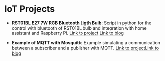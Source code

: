 # IoT Projects

* **RST01BL E27 7W RGB Bluetooth Ligth Bulb**: Script in python for the control with bluetooth of RST01BL bulb and integration with home assistant and Raspberry Pi. [Link to project](https://github.com/frandorado/iot-projects/tree/master/rst01bl-bluetooth-ligth-bulb) [Link to blog](https://frandorado.github.io/iot/2018/09/30/control-bluetooth-ligth-bulb.html)

* **Example of MQTT with Mosquitto** Example simulating a communication between a subscriber and a publisher with MQTT. [Link to project](https://github.com/frandorado/iot-projects/tree/master/mosquitto-example)[Link to blog](https://frandorado.github.io/iot/2018/10/19/example-mqtt-mosquitto.html)